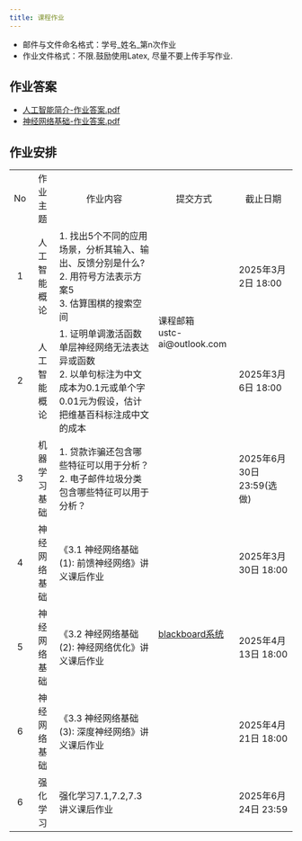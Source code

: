 ```yaml
---
title: 课程作业
---
```


- 邮件与文件命名格式：学号_姓名_第n次作业
- 作业文件格式：不限.鼓励使用Latex, 尽量不要上传手写作业.

## 作业答案
- [人工智能简介-作业答案.pdf](./人工智能简介-作业答案.pdf)
- [神经网络基础-作业答案.pdf](./神经网络基础-作业答案.pdf)

## 作业安排

<table>
    <tbody>
        <tr>
            <td align="center">No</td>
            <td align="center">作业主题</td>
            <td align="center">作业内容</td>
            <td align="center">提交方式</td>
            <td align="center">截止日期</td>
        </tr>
        <tr>
            <td align="center">1</td>
            <td align="center">人工智能概论</td>
            <td>
                1. 找出5个不同的应用场景，分析其输入、输出、反馈分别是什么?<br/>
                2. 用符号方法表示方案5<br/>
                3. 估算围棋的搜索空间
            </td>
            <td rowspan="2">
                课程邮箱<br/>ustc-ai@outlook.com
            </td>
            <td>2025年3月2日 18:00</td>
        </tr>
        <tr>
            <td align="center">2</td>
            <td align="center">人工智能概论</td>
            <td>
                1. 证明单调激活函数单层神经网络无法表达异或函数<br/>
                2. 以单句标注为中文成本为0.1元或单个字0.01元为假设，估计把维基百科标注成中文的成本
            </td>
            <td>2025年3月6日 18:00</td>
        </tr>
        <tr>
            <td align="center">3</td>
            <td align="center">机器学习基础</td>
            <td>
                1. 贷款诈骗还包含哪些特征可以用于分析？<br/>
                2. 电子邮件垃圾分类包含哪些特征可以用于分析？
            </td>
            <td rowspan="10">
                <a href="https://www.bb.ustc.edu.cn/">blackboard系统</a>
            </td>
            <td>2025年6月30日 23:59(选做)</td>
        </tr>
        <tr>
            <td align="center">4</td>
            <td align="center">神经网络基础</td>
            <td>
            《3.1 神经网络基础(1): 前馈神经网络》讲义课后作业
            </td>
            <td>2025年3月30日 18:00</td>
        </tr>
        <tr>
            <td align="center">5</td>
            <td align="center">神经网络基础</td>
            <td>
            《3.2 神经网络基础(2): 神经网络优化》讲义课后作业
            </td>
            <td>2025年4月13日 18:00</td>
        </tr>
        <tr>
            <td align="center">6</td>
            <td align="center">神经网络基础</td>
            <td>
            《3.3 神经网络基础(3): 深度神经网络》讲义课后作业
            </td>
            <td>2025年4月21日 18:00</td>
        </tr>
        <tr>
            <td align="center">6</td>
            <td align="center">强化学习</td>
            <td>
            强化学习7.1,7.2,7.3讲义课后作业
            </td>
            <td>2025年6月24日 23:59</td>
        </tr>
    </tbody>
</table>